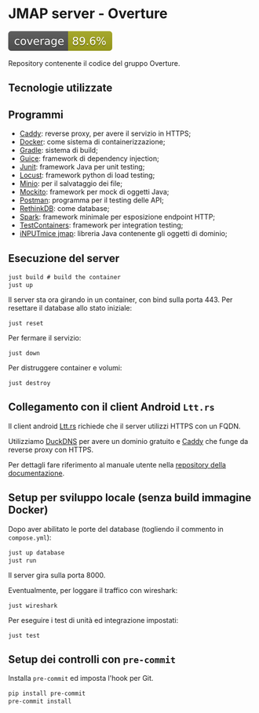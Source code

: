 # JMAP server - Overture

[![Coverage](.github/badges/jacoco.svg)](https://github.com/overture-unipd/jmap/actions/workflows/build.yml)

Repository contenente il codice del gruppo Overture.

## Tecnologie utilizzate
## Programmi
- [Caddy](https://caddyserver.com/): reverse proxy, per avere il servizio in HTTPS;
- [Docker](https://www.docker.com/): come sistema di containerizzazione;
- [Gradle](https://gradle.org/): sistema di build;
- [Guice](https://github.com/google/guice): framework di dependency injection;
- [Junit](https://junit.org/junit5/): framework Java per unit testing;
- [Locust](https://locust.io/): framework python di load testing;
- [Minio](https://min.io/): per il salvataggio dei file;
- [Mockito](https://site.mockito.org/): framework per mock di oggetti Java;
- [Postman](https://www.postman.com/): programma per il testing delle API;
- [RethinkDB](https://rethinkdb.com/): come database;
- [Spark](https://sparkjava.com/): framework minimale per esposizione endpoint HTTP;
- [TestContainers](https://testcontainers.com/): framework per integration testing;
- [iNPUTmice jmap](https://codeberg.org/iNPUTmice/jmap/): libreria Java contenente gli oggetti di dominio;

## Esecuzione del server
```
just build # build the container
just up
```

Il server sta ora girando in un container, con bind sulla porta 443.
Per resettare il database allo stato iniziale:
```
just reset
```

Per fermare il servizio:
```
just down
```

Per distruggere container e volumi:
```
just destroy
```

## Collegamento con il client Android `Ltt.rs`

Il client android [Ltt.rs](https://codeberg.org/iNPUTmice/lttrs-android) richiede che il server utilizzi HTTPS con un FQDN.

Utilizziamo [DuckDNS](https://www.duckdns.org/) per avere un dominio gratuito e [Caddy](https://caddyserver.com/) che funge da reverse proxy con HTTPS.

Per dettagli fare riferimento al manuale utente nella [repository della documentazione](https://github.com/overture-unipd/jmap/tree/develop).

## Setup per sviluppo locale (senza build immagine Docker)
Dopo aver abilitato le porte del database (togliendo il commento in `compose.yml`):
```
just up database
just run
```

Il server gira sulla porta 8000.

Eventualmente, per loggare il traffico con wireshark:
```
just wireshark
```

Per eseguire i test di unità ed integrazione impostati:
```
just test
```

## Setup dei controlli con `pre-commit`
Installa `pre-commit` ed imposta l'hook per Git.
```
pip install pre-commit
pre-commit install
```
